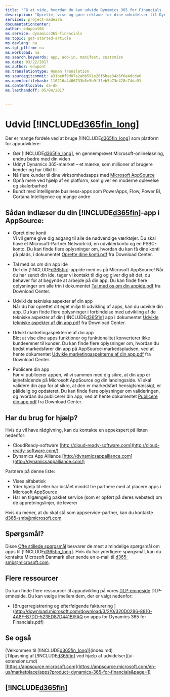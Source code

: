 ```yaml
---
title: "Få at vide, hvordan du kan udvide Dynamics 365 for Financials | Microsoft Docs"
description: "Oprette, vise og gøre reklame for dine udvidelser til Dynamics 365 for Financials"
services: project-madeira
documentationcenter: 
author: edupont04
ms.service: dynamics365-financials
ms.topic: get-started-article
ms.devlang: na
ms.tgt_pltfrm: na
ms.workload: na
ms.search.keywords: app, add-in, manifest, customize
ms.date: 03/22/2017
ms.author: edupont
ms.translationtype: Human Translation
ms.sourcegitcommit: a31be0f9d07e2abb591e26f6bae34c6f6e4dcda6
ms.openlocfilehash: 110216a4466733b5e5b9f31eb5b73e428c74da91
ms.contentlocale: da-dk
ms.lasthandoff: 05/04/2017


---
```

# <a name="extend-included365finlongincludesd365finlongmdmd"></a>Udvid [!INCLUDE[d365fin_long](includes/d365fin_long_md.md)]
Der er mange fordele ved at bruge [!INCLUDE[d365fin_long](includes/d365fin_long_md.md)] som platform for appudviklere:

* Gør [!INCLUDE[d365fin_long](includes/d365fin_long_md.md)], en gennemprøvet Microsoft-onlineløsning, endnu bedre med din viden  
* Udnyt Dynamics 365-mærket – et mærke, som millioner af brugere kender og har tillid til  
* Nå flere kunder til dine virksomhedsapps med [Microsoft AppSource](https://appsource.microsoft.com/)  
* Opnå mere ved hjælp af en platform, som giver en moderne oplevelse og skalerbarhed  
* Bundt med intelligente business-apps som PowerApps, Flow, Power BI, Cortana Intelligence og mange andre  

## <a name="to-bring-your-included365finincludesd365finmdmd-app-into-appsource"></a>Sådan indlæser du din [!INCLUDE[d365fin](includes/d365fin_md.md)]-app i AppSource:
+ Opret dine konti  
Vi vil gerne give dig adgang til alle de nødvendige værktøjer. Du skal have et Microsoft-Partner Network-id, en udviklerkonto og en PSBC-konto.
Du kan finde flere oplysninger om, hvordan du kan få dine konti på plads, i dokumentet [Oprette dine konti.pdf](https://go.microsoft.com/fwlink/?linkid=841514) fra Download Center.

+ Tal med os om din app ide  
Del din [!INCLUDE[d365fin](includes/d365fin_md.md)]-appide med os på Microsoft AppSource! Når du har sendt din ide, tager vi kontakt til dig og giver dig alt det, du behøver for at begynde at arbejde på din app.
Du kan finde flere oplysninger om alle trin i dokumentet [Tal med os om din appide.pdf](https://go.microsoft.com/fwlink/?linkid=841515) fra Download Center.

+ Udvikl de tekniske aspekter af din app    
Når du har oprettet dit eget miljø til udvikling af apps, kan du udvikle din app.
Du kan finde flere oplysninger i forbindelse med udvikling af de tekniske aspekter af din [!INCLUDE[d365fin](includes/d365fin_md.md)] app i dokumentet [Udvikle tekniske aspekter af din app.pdf](https://go.microsoft.com/fwlink/?linkid=841516) fra Download Center.

+ Udvikl marketingaspekterne af din app  
Blot at vise dine apps funktioner og funktionalitet konverterer ikke kundeemner til kunder. Du kan finde flere oplysninger om, hvordan du bedst markedsfører din app på AppSource-markedspladsen, ved at hente dokumentet [Udvikle marketingaspekterne af din app.pdf](https://go.microsoft.com/fwlink/?linkid=841518) fra Download Center.

+ Publicere din app  
Før vi publicerer appen, vil vi sammen med dig sikre, at din app er iøjnefaldende på Microsoft AppSource og din landingsside. Vi skal validere din app for at sikre, at den er markedsført hensigtsmæssigt, er pålidelig og opdateret.
Du kan finde flere oplysninger om valideringen, og hvordan du publicerer din app, ved at hente dokumentet [Publicere din app.pdf](https://go.microsoft.com/fwlink/?linkid=841517) fra Download Center.

## <a name="need-help"></a>Har du brug for hjælp?
Hvis du vil have rådgivning, kan du kontakte en appekspert på listen nedenfor:

* CloudReady-software [http://cloud-ready-software.com](http://cloud-ready-software.com/)  
* Dynamics App Alliance [http://dynamicsappalliance.com](http://dynamicsappalliance.com/)

Partnere på denne liste:

* Vises alfabetisk  
* Yder hjælp til eller har bistået mindst tre partnere med at placere apps i Microsoft AppSource  
* Har en tilgængelig pakket service (som er opført på deres websted) om de appretningslinjer, de leverer  

Hvis du mener, at du skal stå som appservice-partner, kan du kontakte [d365-smb@microsoft.com](mailto:d365-smb@microsoft.com).

## <a name="questions"></a>Spørgsmål?
Disse [Ofte stillede spørgsmål](https://go.microsoft.com/fwlink/?linkid=841520) besvarer de mest almindelige spørgsmål om apps til [!INCLUDE[d365fin_long](includes/d365fin_long_md.md)]. Hvis du har yderligere spørgsmål, kan du kontakte Microsoft Danmark eller sende en e-mail til [d365-smb@microsoft.com](mailto:d365-smb@microsoft.com).

## <a name="further-resources"></a>Flere ressourcer
Du kan finde flere ressourcer til appudvikling på vores [DLP-emneside](https://mbspartner.microsoft.com/BFI/Topic/76) DLP-emneside. Du kan vælge imellem dem, der er valgt nedenfor:
-    [Brugerregistrering og efterfølgende fakturering ](http://download.microsoft.com/download/3/2/0/320D0286-8810-4A8F-B7DD-523ED87D441B/FAQ on apps for Dynamics 365 for Financials.pdf)



## <a name="see-also"></a>Se også
[Velkommen til [!INCLUDE[d365fin_long](includes/d365fin_long_md.md)]](index.md)  
[Tilpasning af [!INCLUDE[d365fin](includes/d365fin_md.md)] ved hjælp af udvidelser](ui-extensions.md)  
[https://appsource.microsoft.com](https://appsource.microsoft.com/en-us/marketplace/apps?product=dynamics-365-for-financials&page=1)  

## [!INCLUDE[d365fin](includes/free_trial_md.md)]
